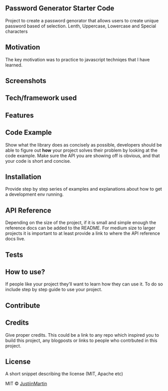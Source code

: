 ## Password Generator Starter Code
Project to create a password genorator that allows users to create unique password based of selection. Lenth, Uppercase, Lowercase and Special characters

## Motivation
The key motivation was to practice to javascript techniqes that I have learned. 


## Screenshots


## Tech/framework used


## Features


## Code Example
Show what the library does as concisely as possible, developers should be able to figure out **how** your project solves their problem by looking at the code example. Make sure the API you are showing off is obvious, and that your code is short and concise.

## Installation
Provide step by step series of examples and explanations about how to get a development env running.

## API Reference

Depending on the size of the project, if it is small and simple enough the reference docs can be added to the README. For medium size to larger projects it is important to at least provide a link to where the API reference docs live.

## Tests


## How to use?
If people like your project they’ll want to learn how they can use it. To do so include step by step guide to use your project.

## Contribute



## Credits
Give proper credits. This could be a link to any repo which inspired you to build this project, any blogposts or links to people who contrbuted in this project. 



## License
A short snippet describing the license (MIT, Apache etc)

MIT © [JustiinMartin]()